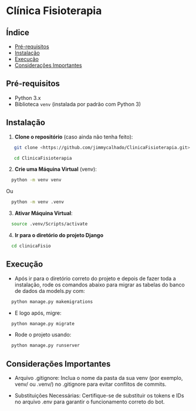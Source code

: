 # Clínica Fisioterapia

## Índice

- [Pré-requisitos](#pré-requisitos)
- [Instalação](#instalação)
- [Execução](#execução)
- [Considerações Importantes](#considerações-importantes)

## Pré-requisitos

- Python 3.x
- Biblioteca `venv` (instalada por padrão com Python 3)

## Instalação

1. **Clone o repositório** (caso ainda não tenha feito):
```bash
   git clone <https://github.com/jimmycalhado/ClinicaFisioterapia.git>

   cd ClinicaFisioterapia
```

2. **Crie uma Máquina Virtual** (venv):

```bash
  python -m venv venv
```
Ou
```bash
  python -m venv .venv
```

3. **Ativar Máquina Virtual**:
```bash
  source .venv/Scripts/activate
```

4. **Ir para o diretório do projeto Django**
```bash
  cd clinicaFisio
```

## Execução

- Após ir para o diretório correto do projeto e depois de fazer toda a instalação, rode os comandos abaixo para migrar as tabelas do banco de dados da models.py com:

```bash
  python manage.py makemigrations
```
- E logo após, migre:

```bash
  python manage.py migrate
```

- Rode o projeto usando:

```bash
  python manage.py runserver
```


## Considerações Importantes

- Arquivo .gitignore: Inclua o nome da pasta da sua venv (por exemplo, venv/ ou .venv/) no .gitignore para evitar conflitos de commits.

- Substituições Necessárias: Certifique-se de substituir os tokens e IDs no arquivo .env para garantir o funcionamento correto do bot.

